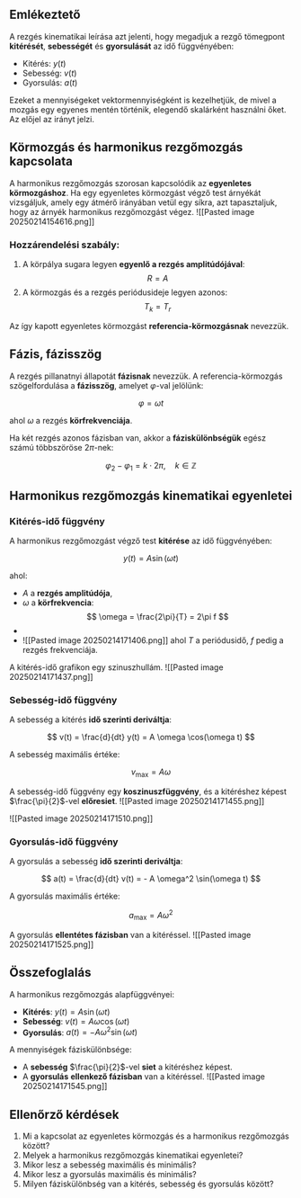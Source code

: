 ## Emlékeztető
A rezgés kinematikai leírása azt jelenti, hogy megadjuk a rezgő tömegpont **kitérését**, **sebességét** és **gyorsulását** az idő függvényében:

- Kitérés: $y(t)$
- Sebesség: $v(t)$
- Gyorsulás: $a(t)$

Ezeket a mennyiségeket vektormennyiségként is kezelhetjük, de mivel a mozgás egy egyenes mentén történik, elegendő skalárként használni őket. Az előjel az irányt jelzi.

## Körmozgás és harmonikus rezgőmozgás kapcsolata
A harmonikus rezgőmozgás szorosan kapcsolódik az **egyenletes körmozgáshoz**. Ha egy egyenletes körmozgást végző test árnyékát vizsgáljuk, amely egy átmérő irányában vetül egy síkra, azt tapasztaljuk, hogy az árnyék harmonikus rezgőmozgást végez.
![[Pasted image 20250214154616.png]]
### Hozzárendelési szabály:
1. A körpálya sugara legyen **egyenlő a rezgés amplitúdójával**:  
   $$ R = A $$
2. A körmozgás és a rezgés periódusideje legyen azonos:  
   $$ T_k = T_r $$

Az így kapott egyenletes körmozgást **referencia-körmozgásnak** nevezzük.

## Fázis, fázisszög
A rezgés pillanatnyi állapotát **fázisnak** nevezzük. A referencia-körmozgás szögelfordulása a **fázisszög**, amelyet $\varphi$-val jelölünk:

$$ \varphi = \omega t $$

ahol $\omega$ a rezgés **körfrekvenciája**.

Ha két rezgés azonos fázisban van, akkor a **fáziskülönbségük** egész számú többszöröse $2\pi$-nek:

$$ \varphi_2 - \varphi_1 = k \cdot 2\pi, \quad k \in \mathbb{Z} $$

## Harmonikus rezgőmozgás kinematikai egyenletei

### Kitérés-idő függvény
A harmonikus rezgőmozgást végző test **kitérése** az idő függvényében:

$$ y(t) = A \sin(\omega t) $$

ahol:
- $A$ a **rezgés amplitúdója**,
- $\omega$ a **körfrekvencia**:  
  $$ \omega = \frac{2\pi}{T} = 2\pi f $$
- 
- ![[Pasted image 20250214171406.png]]
  ahol $T$ a periódusidő, $f$ pedig a rezgés frekvenciája.

A kitérés-idő grafikon egy szinuszhullám.
![[Pasted image 20250214171437.png]]
### Sebesség-idő függvény
A sebesség a kitérés **idő szerinti deriváltja**:

$$ v(t) = \frac{d}{dt} y(t) = A \omega \cos(\omega t) $$

A sebesség maximális értéke:

$$ v_{\max} = A \omega $$

A sebesség-idő függvény egy **koszinuszfüggvény**, és a kitéréshez képest $\frac{\pi}{2}$-vel **előresiet**.
![[Pasted image 20250214171455.png]]

![[Pasted image 20250214171510.png]]
### Gyorsulás-idő függvény
A gyorsulás a sebesség **idő szerinti deriváltja**:

$$ a(t) = \frac{d}{dt} v(t) = - A \omega^2 \sin(\omega t) $$

A gyorsulás maximális értéke:

$$ a_{\max} = A \omega^2 $$

A gyorsulás **ellentétes fázisban** van a kitéréssel.
![[Pasted image 20250214171525.png]]
## Összefoglalás
A harmonikus rezgőmozgás alapfüggvényei:

- **Kitérés**: $y(t) = A \sin(\omega t)$
- **Sebesség**: $v(t) = A \omega \cos(\omega t)$
- **Gyorsulás**: $a(t) = - A \omega^2 \sin(\omega t)$

A mennyiségek fáziskülönbsége:
- A **sebesség** $\frac{\pi}{2}$-vel **siet** a kitéréshez képest.
- A **gyorsulás** **ellenkező fázisban** van a kitéréssel.
![[Pasted image 20250214171545.png]]
## Ellenőrző kérdések
1. Mi a kapcsolat az egyenletes körmozgás és a harmonikus rezgőmozgás között?
2. Melyek a harmonikus rezgőmozgás kinematikai egyenletei?
3. Mikor lesz a sebesség maximális és minimális?
4. Mikor lesz a gyorsulás maximális és minimális?
5. Milyen fáziskülönbség van a kitérés, sebesség és gyorsulás között?